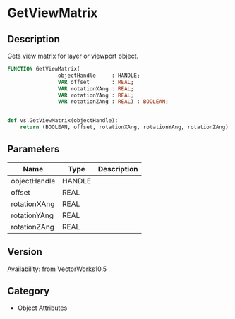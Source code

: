 # GetViewMatrix

## Description
Gets view matrix for layer or viewport object.

```pascal
FUNCTION GetViewMatrix(
				objectHandle     : HANDLE;
				VAR offset       : REAL;
				VAR rotationXAng : REAL;
				VAR rotationYAng : REAL;
				VAR rotationZAng : REAL) : BOOLEAN;
```

```python

def vs.GetViewMatrix(objectHandle):
    return (BOOLEAN, offset, rotationXAng, rotationYAng, rotationZAng)
```

## Parameters
|Name|Type|Description|
|---|---|---|
|objectHandle|HANDLE||
|offset|REAL||
|rotationXAng|REAL||
|rotationYAng|REAL||
|rotationZAng|REAL||

## Version
Availability: from VectorWorks10.5
## Category
* Object Attributes

